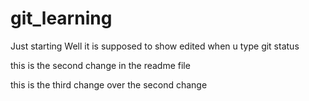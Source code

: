 # git_learning
Just starting 
Well it is supposed to show edited when u type git status

this is the second change in the readme file

this is the third change over the second change
